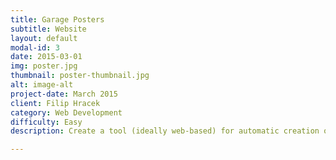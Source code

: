 ```yaml
---
title: Garage Posters
subtitle: Website
layout: default
modal-id: 3
date: 2015-03-01
img: poster.jpg
thumbnail: poster-thumbnail.jpg
alt: image-alt
project-date: March 2015
client: Filip Hracek
category: Web Development
difficulty: Easy
description: Create a tool (ideally web-based) for automatic creation of custom, printable posters for local GDG Garages. The input can be just a couple of variables (the Garage’s name, address, contact info, …) or whole localized blocks of text. The output is a beautifully designed page.

---
```

